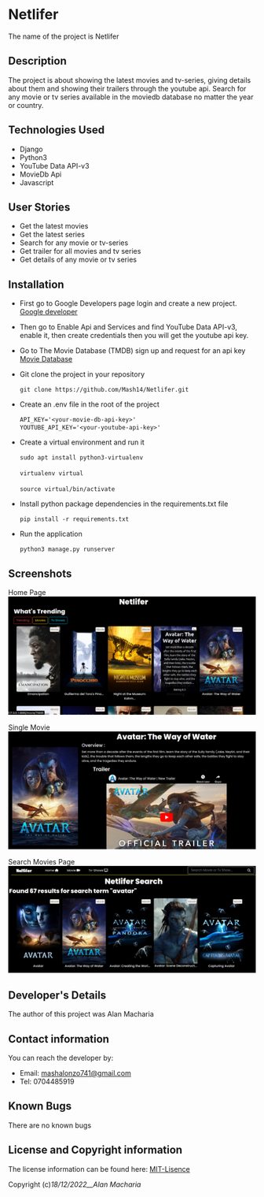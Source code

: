 # Netlifer

The name of the project is Netlifer

## Description

The project is about showing the latest movies and tv-series, giving details about them and showing their trailers through the youtube api. Search for any movie or tv series available in the moviedb database no matter the year or country. 

## Technologies Used

- Django
- Python3
- YouTube Data API-v3
- MovieDb Api
- Javascript

## User Stories

- Get the latest movies
- Get the latest series
- Search for any movie or tv-series 
- Get trailer for all movies and tv series
- Get details of any movie or tv series 

## Installation

- First go to Google Developers page login and create a new project.
    [Google developer](https://console.developers.google.com/)

- Then go to Enable Api and Services and find YouTube Data API-v3, enable it, then create credentials then you will get the youtube api key.

- Go to The Movie Database (TMDB) sign up and request for an api key
    [Movie Database](https://developers.themoviedb.org/3/getting-started/introduction)

- Git clone the project in your repository
    ```
    git clone https://github.com/Mash14/Netlifer.git
    ```

- Create an .env file in the root of the project 
    ```
    API_KEY='<your-movie-db-api-key>'
    YOUTUBE_API_KEY='<your-youtube-api-key>'
    ```

- Create a virtual environment and run it
    ```
    sudo apt install python3-virtualenv

    virtualenv virtual
    
    source virtual/bin/activate
    ```

- Install python package dependencies in the requirements.txt file
    ```
    pip install -r requirements.txt
    ```

- Run the application
    ```
    python3 manage.py runserver
    ```

## Screenshots

 Home Page
![Home Page](/static/img/home.png)

 Single Movie
![Single Movie](/static/img/single_movie.png)

 Search Movies Page
![Search Movies](/static/img/search.png)

## Developer's Details

The author of this project was Alan Macharia

## Contact information

You can reach the developer by:
- Email: mashalonzo741@gmail.com
- Tel: 0704485919 

## Known Bugs

There are no known bugs 

## License and Copyright information

The license information can be found here: [MIT-Lisence](https://opensource.org/licenses/MIT)

Copyright (c)_18/12/2022__Alan Macharia_
